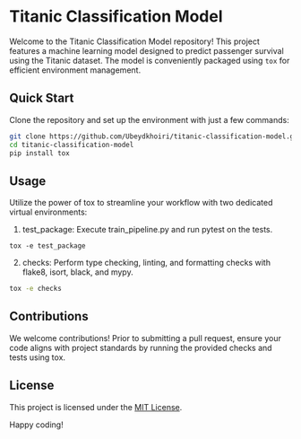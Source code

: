 # Titanic Classification Model

Welcome to the Titanic Classification Model repository! This project features a machine learning model designed to predict passenger survival using the Titanic dataset. The model is conveniently packaged using `tox` for efficient environment management.

## Quick Start

Clone the repository and set up the environment with just a few commands:

```bash
git clone https://github.com/Ubeydkhoiri/titanic-classification-model.git
cd titanic-classification-model
pip install tox
```

## Usage
Utilize the power of tox to streamline your workflow with two dedicated virtual environments:

1. test_package: Execute train_pipeline.py and run pytest on the tests.

```
tox -e test_package
```

2. checks: Perform type checking, linting, and formatting checks with flake8, isort, black, and mypy.

```bash
tox -e checks
```

## Contributions
We welcome contributions! Prior to submitting a pull request, ensure your code aligns with project standards by running the provided checks and tests using tox.

## License
This project is licensed under the [MIT License](https://github.com/Ubeydkhoiri/titanic-classification-model/blob/main/LICENSE).

Happy coding!
